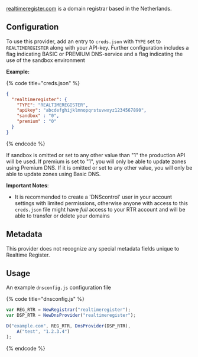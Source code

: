 [realtimeregister.com](https://realtimeregister.com) is a domain registrar based in the Netherlands.

## Configuration

To use this provider, add an entry to `creds.json` with `TYPE` set to `REALTIMEREGISTER`
along with your API-key. Further configuration includes a flag indicating BASIC or PREMIUM DNS-service and a flag
indicating the use of the sandbox environment

**Example:**

{% code title="creds.json" %}
```json
{
  "realtimeregister": {
    "TYPE": "REALTIMEREGISTER",
    "apikey": "abcdefghijklmnopqrstuvwxyz1234567890",
    "sandbox" : "0",
    "premium" : "0"
  }
}
```
{% endcode %}

If sandbox is omitted or set to any other value than "1" the production API will be used.
If premium is set to "1", you will only be able to update zones using Premium DNS. If it is omitted or set to any other value, you
will only be able to update zones using Basic DNS.

**Important Notes**:
* It is recommended to create a 'DNScontrol' user in your account settings with limited permissions, otherwise anyone with
access to this `creds.json` file might have *full* access to your RTR account and will be able to transfer or delete your domains

## Metadata
This provider does not recognize any special metadata fields unique to Realtime Register.

## Usage
An example `dnsconfig.js` configuration file

{% code title="dnsconfig.js" %}
```javascript
var REG_RTR = NewRegistrar("realtimeregister");
var DSP_RTR = NewDnsProvider("realtimeregister");

D("example.com", REG_RTR, DnsProvider(DSP_RTR),
    A("test", "1.2.3.4")
);
```
{% endcode %}
